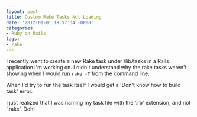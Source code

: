 ```yaml
---
layout: post
title: Custom Rake Tasks Not Loading
date: '2012-01-01 18:57:34 -0800'
categories:
- Ruby on Rails
tags:
- rake
---
```


I recently went to create a new Rake task under /lib/tasks in a Rails
application I'm working on. I didn't understand why the rake tasks weren't
showing when I would run `rake -T` from the command line.

When I'd try to run the task itself I would get a 'Don't know how to build
task' error.

I just realized that I was naming my task file with the '.rb' extension, and
not '.rake'. Doh!
